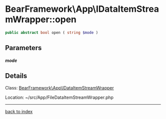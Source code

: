 # BearFramework\App\IDataItemStreamWrapper::open

```php
public abstract bool open ( string $mode )
```

## Parameters

##### mode

## Details

Class: [BearFramework\App\IDataItemStreamWrapper](bearframework.app.idataitemstreamwrapper.class.md)

Location: ~/src/App/FileDataItemStreamWrapper.php

---

[back to index](index.md)

